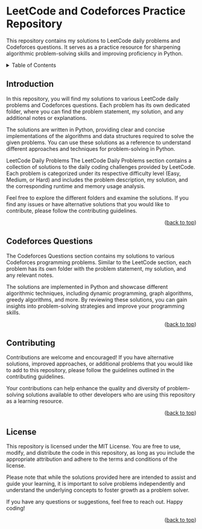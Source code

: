 <a name="readme-top"></a>
# LeetCode and Codeforces Practice Repository
This repository contains my solutions to LeetCode daily problems and Codeforces questions. It serves as a practice resource for sharpening algorithmic problem-solving skills and improving proficiency in Python.

<!-- TABLE OF CONTENTS -->
<details>
  <summary>Table of Contents</summary>
  <ol>
    <li><a href="#to-try-this-sample">Introduction</a></li>
    <li><a href="#testing-the-bot-using-bot-framework-emulator">LeetCode Daily Problems</a></li>
    <li><a href="#deploy-the-bot-to-azure">Codeforces Questions</a></li>
    <li><a href="#flow-chart">Contributing</a></li>
    <li><a href="#presentation">License</a></li>
    <li><a href="#contact">Contact</a></li>
  </ol>
</details>

## Introduction
In this repository, you will find my solutions to various LeetCode daily problems and Codeforces questions. Each problem has its own dedicated folder, where you can find the problem statement, my solution, and any additional notes or explanations.

The solutions are written in Python, providing clear and concise implementations of the algorithms and data structures required to solve the given problems. You can use these solutions as a reference to understand different approaches and techniques for problem-solving in Python.

LeetCode Daily Problems
The LeetCode Daily Problems section contains a collection of solutions to the daily coding challenges provided by LeetCode. Each problem is categorized under its respective difficulty level (Easy, Medium, or Hard) and includes the problem description, my solution, and the corresponding runtime and memory usage analysis.

Feel free to explore the different folders and examine the solutions. If you find any issues or have alternative solutions that you would like to contribute, please follow the contributing guidelines.

<p align="right">(<a href="#readme-top">back to top</a>)</p>

## Codeforces Questions
The Codeforces Questions section contains my solutions to various Codeforces programming problems. Similar to the LeetCode section, each problem has its own folder with the problem statement, my solution, and any relevant notes.

The solutions are implemented in Python and showcase different algorithmic techniques, including dynamic programming, graph algorithms, greedy algorithms, and more. By reviewing these solutions, you can gain insights into problem-solving strategies and improve your programming skills.

<p align="right">(<a href="#readme-top">back to top</a>)</p>

## Contributing
Contributions are welcome and encouraged! If you have alternative solutions, improved approaches, or additional problems that you would like to add to this repository, please follow the guidelines outlined in the contributing guidelines.

Your contributions can help enhance the quality and diversity of problem-solving solutions available to other developers who are using this repository as a learning resource.

<p align="right">(<a href="#readme-top">back to top</a>)</p>

## License
This repository is licensed under the MIT License. You are free to use, modify, and distribute the code in this repository, as long as you include the appropriate attribution and adhere to the terms and conditions of the license.

Please note that while the solutions provided here are intended to assist and guide your learning, it is important to solve problems independently and understand the underlying concepts to foster growth as a problem solver.

If you have any questions or suggestions, feel free to reach out. Happy coding!


<p align="right">(<a href="#readme-top">back to top</a>)</p>
